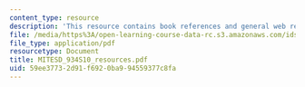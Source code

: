 ```yaml
---
content_type: resource
description: 'This resource contains book references and general web resources.  '
file: /media/https%3A/open-learning-course-data-rc.s3.amazonaws.com/ids-505j-engineering-economics-and-regulation-of-the-electric-power-sector-spring-2010/59ee37732d91f6920ba994559377c8fa_MITESD_934S10_resources.pdf
file_type: application/pdf
resourcetype: Document
title: MITESD_934S10_resources.pdf
uid: 59ee3773-2d91-f692-0ba9-94559377c8fa
---
```

